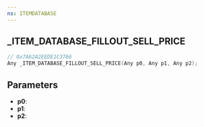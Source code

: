 ```yaml
---
ns: ITEMDATABASE
---
```

## _ITEM_DATABASE_FILLOUT_SELL_PRICE

```c
// 0x7A62A2EEDE1C3766
Any _ITEM_DATABASE_FILLOUT_SELL_PRICE(Any p0, Any p1, Any p2);
```

## Parameters
* **p0**:
* **p1**:
* **p2**:
